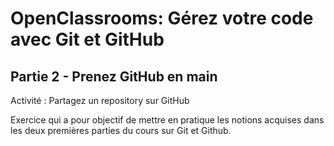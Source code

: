 OpenClassrooms: Gérez votre code avec Git et GitHub
===================================================
Partie 2 - Prenez GitHub en main
--------------------------------
Activité : Partagez un repository sur GitHub

Exercice qui a pour objectif de mettre en pratique les notions acquises dans les deux premières parties du cours sur Git et Github.
